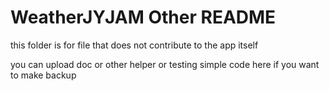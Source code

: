 # WeatherJYJAM Other README

this folder is for file that does not contribute to the app itself

you can upload doc or other helper or testing simple code here if you want to make backup
